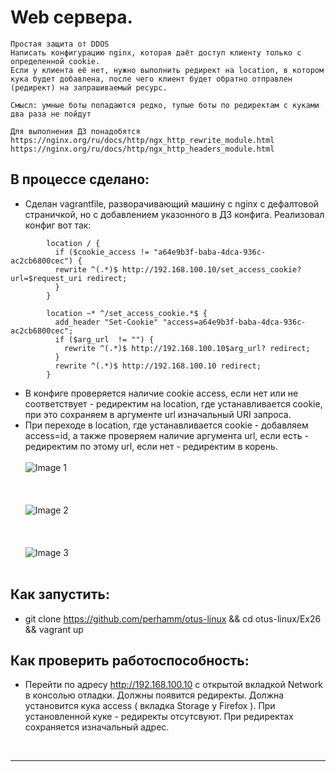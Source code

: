 # Web сервера.  

```
Простая защита от DDOS
Написать конфигурацию nginx, которая даёт доступ клиенту только с определенной cookie.
Если у клиента её нет, нужно выполнить редирект на location, в котором кука будет добавлена, после чего клиент будет обратно отправлен (редирект) на запрашиваемый ресурс.

Смысл: умные боты попадаются редко, тупые боты по редиректам с куками два раза не пойдут

Для выполнения ДЗ понадобятся
https://nginx.org/ru/docs/http/ngx_http_rewrite_module.html
https://nginx.org/ru/docs/http/ngx_http_headers_module.html 
```

## В процессе сделано:
- Сделан vagrantfile, разворачивающий машину с nginx с дефалтовой страничкой, но с добавлением указонного в ДЗ конфига.
Реализовал конфиг вот так:
```
        location / {
          if ($cookie_access != "a64e9b3f-baba-4dca-936c-ac2cb6800cec") {
          rewrite ^(.*)$ http://192.168.100.10/set_access_cookie?url=$request_uri redirect;
          }
        }

        location ~* ^/set_access_cookie.*$ {
          add_header "Set-Cookie" "access=a64e9b3f-baba-4dca-936c-ac2cb6800cec";
          if ($arg_url  != "") {
            rewrite ^(.*)$ http://192.168.100.10$arg_url? redirect;
          }
          rewrite ^(.*)$ http://192.168.100.10 redirect;
        }

```
- В конфиге проверяется наличие cookie access, если нет или не соответствует - редиректим на location, где устанавливается cookie, при это сохраняем в аргументе url изначальный URI запроса.
- При переходе в location, где устанавливается cookie - добавляем  access=id, а также проверяем наличие аргумента url, если есть - редиректим по этому url, если нет - редиректим в корень.
<br/><br/>
 ![Image 1](https://raw.githubusercontent.com/perhamm/otus-linux/master/Ex26/sreenshots/1.PNG) <br/><br/>
<br/><br/>
 ![Image 2](https://raw.githubusercontent.com/perhamm/otus-linux/master/Ex26/sreenshots/2.PNG) <br/><br/>
 <br/><br/>
 ![Image 3](https://raw.githubusercontent.com/perhamm/otus-linux/master/Ex26/sreenshots/3.PNG) <br/><br/>

## Как запустить:
 - git clone https://github.com/perhamm/otus-linux && cd otus-linux/Ex26 && vagrant up

## Как проверить работоспособность:
 - Перейти по адресу http://192.168.100.10 с открытой вкладкой Network в консолью отладки. Должны появится редиректы. Должна установится кука access ( вкладка Storage у Firefox ). При установленной куке - редиректы отсутсвуют. При редиректах сохраняется изначальный адрес.
<br>

---
